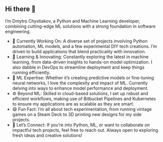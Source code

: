 ## Hi there 👋

I’m Dmytro Chystiakov, a Python and Machine Learning developer, combining cutting-edge ML solutions with a strong foundation in software engineering.

- 🔭 Currently Working On: A diverse set of projects involving Python automation, ML models, and a few experimental DIY tech creations. I’m driven to build applications that blend practicality with innovation.
- 🌱 Learning & Innovating: Constantly exploring the latest in machine learning, from data-driven insights to hands-on model optimization. I also dabble in DevOps to streamline deployment and keep things running efficiently.
- 🤖 ML Expertise: Whether it’s creating predictive models or fine-tuning neural networks, I love the complexity and impact of ML. Currently delving into ways to enhance model performance and deployment.
- ⚙️ Beyond ML: Skilled in cloud-based solutions, I set up robust and efficient workflows, making use of Bitbucket Pipelines and Kubernetes to ensure my applications are as scalable as they are smart.
- 😄 Fun Fact: I’m all about tech experimentation, from running vintage games on a Steam Deck to 3D printing new designs for my side projects.
- 💬 Let’s Connect: If you’re into Python, ML, or want to collaborate on impactful tech projects, feel free to reach out. Always open to exploring fresh ideas and creative solutions!
